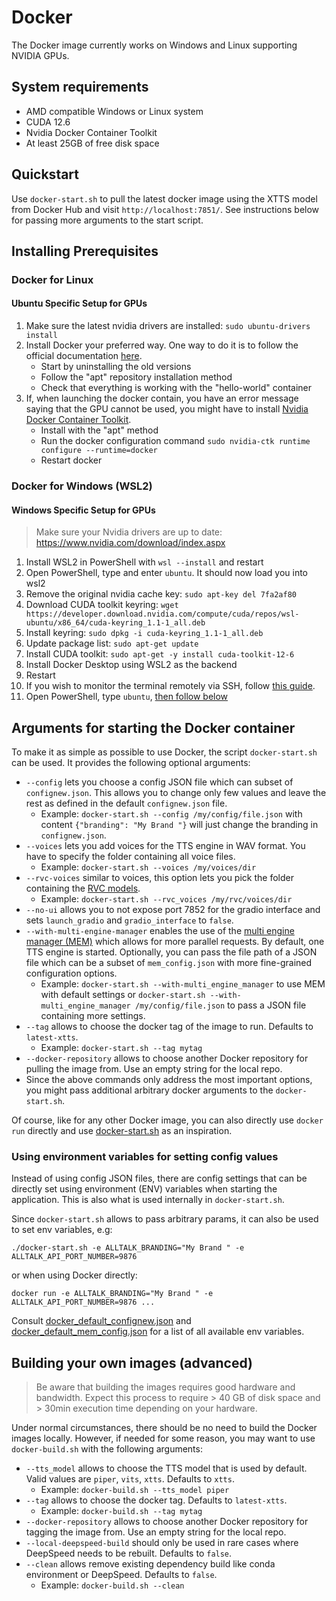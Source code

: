 # Docker
The Docker image currently works on Windows and Linux supporting NVIDIA GPUs.

## System requirements
- AMD compatible Windows or Linux system
- CUDA 12.6
- Nvidia Docker Container Toolkit
- At least 25GB of free disk space

## Quickstart
Use `docker-start.sh` to pull the latest docker image using the XTTS model from Docker Hub and 
visit `http://localhost:7851/`. See instructions below for passing more arguments to the start script.

## Installing Prerequisites
### Docker for Linux
#### Ubuntu Specific Setup for GPUs
1. Make sure the latest nvidia drivers are installed: `sudo ubuntu-drivers install`
1. Install Docker your preferred way. One way to do it is to follow the official documentation [here](https://docs.docker.com/engine/install/ubuntu/#uninstall-old-versions).
    - Start by uninstalling the old versions
    - Follow the "apt" repository installation method
    - Check that everything is working with the "hello-world" container
1. If, when launching the docker contain, you have an error message saying that the GPU cannot be used, you might have to install [Nvidia Docker Container Toolkit](https://docs.nvidia.com/datacenter/cloud-native/container-toolkit/latest/install-guide.html).
    - Install with the "apt" method
    - Run the docker configuration command
      ```sudo nvidia-ctk runtime configure --runtime=docker```
    - Restart docker

### Docker for Windows (WSL2)
#### Windows Specific Setup for GPUs
> Make sure your Nvidia drivers are up to date: https://www.nvidia.com/download/index.aspx
1. Install WSL2 in PowerShell with `wsl --install` and restart
2. Open PowerShell, type and enter ```ubuntu```.  It should now load you into wsl2
3. Remove the original nvidia cache key: `sudo apt-key del 7fa2af80`
4. Download CUDA toolkit keyring: `wget https://developer.download.nvidia.com/compute/cuda/repos/wsl-ubuntu/x86_64/cuda-keyring_1.1-1_all.deb`
5. Install keyring: `sudo dpkg -i cuda-keyring_1.1-1_all.deb`
6. Update package list: `sudo apt-get update`
7. Install CUDA toolkit: `sudo apt-get -y install cuda-toolkit-12-6`
8. Install Docker Desktop using WSL2 as the backend
9. Restart
10. If you wish to monitor the terminal remotely via SSH, follow [this guide](https://www.hanselman.com/blog/how-to-ssh-into-wsl2-on-windows-10-from-an-external-machine).
11. Open PowerShell, type ```ubuntu```, [then follow below](#quickstart)

## Arguments for starting the Docker container
To make it as simple as possible to use Docker, the script `docker-start.sh` can be used. It provides the 
following optional arguments:

- `--config` lets you choose a config JSON file which can subset of `confignew.json`. This allows you to change only
  few values and leave the rest as defined in the default `confignew.json` file.
    - Example: `docker-start.sh --config /my/config/file.json` with content `{"branding": "My Brand "}` will just change
      the branding in `confignew.json`.
- `--voices` lets you add voices for the TTS engine in WAV format. You have to specify the folder containing all
  voice files.
    - Example: `docker-start.sh --voices /my/voices/dir`
- `--rvc-voices` similar to voices, this option lets you pick the folder containing the [RVC models](https://github.com/erew123/alltalk_tts/wiki/RVC-(Retrieval%E2%80%90based-Voice-Conversion)).
    - Example: `docker-start.sh --rvc_voices /my/rvc/voices/dir`
- `--no-ui` allows you to not expose port 7852 for the gradio interface and sets `launch_gradio` and `gradio_interface` to `false`.
- `--with-multi-engine-manager` enables the use of the [multi engine manager (MEM)](https://github.com/erew123/alltalk_tts/wiki/Multi-Engine-Manager)
    which allows for more parallel requests. By default, one TTS engine is started. Optionally, you can pass the
    file path of a JSON file which can be a subset of `mem_config.json` with more fine-grained configuration options.
  - Example: `docker-start.sh --with-multi_engine_manager` to use MEM with default settings or 
    `docker-start.sh --with-multi_engine_manager /my/config/file.json` to pass a JSON file containing more settings.
- `--tag` allows to choose the docker tag of the image to run. Defaults to `latest-xtts`.
    - Example: `docker-start.sh --tag mytag`
- `--docker-repository` allows to choose another Docker repository for pulling the image from. Use an empty 
  string for the local repo.
- Since the above commands only address the most important options, you might pass additional arbitrary docker arguments
  to the `docker-start.sh`.

Of course, like for any other Docker image, you can also directly use `docker run` directly and use 
[docker-start.sh](https://github.com/erew123/alltalk_tts/blob/alltalkbeta/docker-start.sh) as an inspiration.

### Using environment variables for setting config values
Instead of using config JSON files, there are config settings that can be directly set using environment (ENV) variables 
when starting the application. This is also what is used internally in `docker-start.sh`.

Since `docker-start.sh` allows to pass arbitrary params, it can also be used to set env variables, e.g:

```
./docker-start.sh -e ALLTALK_BRANDING="My Brand " -e ALLTALK_API_PORT_NUMBER=9876
```

or when using Docker directly:
```
docker run -e ALLTALK_BRANDING="My Brand " -e ALLTALK_API_PORT_NUMBER=9876 ...
```

Consult [docker_default_confignew.json](https://github.com/erew123/alltalk_tts/blob/alltalkbeta/docker_default_confignew.json) 
and [docker_default_mem_config.json](https://github.com/erew123/alltalk_tts/blob/alltalkbeta/docker_default_mem_config.json) 
for a list of all available env variables.


## Building your own images (advanced)
> Be aware that building the images requires good hardware and bandwidth. Expect this process to require >
> 40 GB of disk space and > 30min execution time depending on your hardware.

Under normal circumstances, there should be no need to build the Docker images locally. However, if needed for some
reason, you may want to use `docker-build.sh` with the following arguments:

- `--tts_model` allows to choose the TTS model that is used by default. Valid values are `piper`, `vits`, `xtts`. Defaults to `xtts`.
    - Example: `docker-build.sh --tts_model piper`
- `--tag` allows to choose the docker tag. Defaults to `latest-xtts`.
    - Example: `docker-build.sh --tag mytag`
- `--docker-repository` allows to choose another Docker repository for tagging the image from. Use an empty
  string for the local repo.
- `--local-deepspeed-build` should only be used in rare cases where DeepSpeed needs to be rebuilt. Defaults to `false`.
- `--clean` allows remove existing dependency build like conda environment or DeepSpeed. Defaults to `false`.
    - Example: `docker-build.sh --clean`


